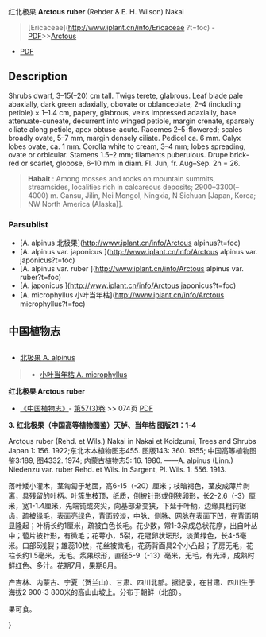 红北极果 **Arctous ruber** (Rehder & E. H. Wilson) Nakai

> [Ericaceae](http://www.iplant.cn/info/Ericaceae ?t=foc) - [PDF](http://iplant.cn/foc/pdf/Ericaceae.pdf)>>[Arctous](http://www.iplant.cn/info/Arctous?t=foc)

 - [PDF](http://www.iplant.cn/foc/pdf/Arctous.pdf)

## Description

Shrubs dwarf, 3–15(–20) cm tall. Twigs terete, glabrous. Leaf blade pale abaxially, dark green adaxially, obovate or oblanceolate, 2–4 (including petiole) × 1–1.4 cm, papery, glabrous, veins impressed adaxially, base attenuate-cuneate, decurrent into winged petiole, margin crenate, sparsely ciliate along petiole, apex obtuse-acute. Racemes 2–5-flowered; scales broadly ovate, 5–7 mm, margin densely ciliate. Pedicel ca. 6 mm. Calyx lobes ovate, ca. 1 mm. Corolla white to cream, 3–4 mm; lobes spreading, ovate or orbicular. Stamens 1.5–2 mm; filaments puberulous. Drupe brick-red or scarlet, globose, 6–10 mm in diam. Fl. Jun, fr. Aug–Sep. 2n = 26.

> **Habait** : 
> Among mosses and rocks on mountain summits, streamsides, localities rich in calcareous deposits; 2900–3300(–4000) m. Gansu, Jilin, Nei Mongol, Ningxia, N Sichuan [Japan, Korea; NW North America (Alaska)].

### Parsublist

* [A.  alpinus  北极果](http://www.iplant.cn/info/Arctous alpinus?t=foc)
* [A.  alpinus var. japonicus  ](http://www.iplant.cn/info/Arctous alpinus var. japonicus?t=foc)
* [A.  alpinus var. ruber  ](http://www.iplant.cn/info/Arctous alpinus var. ruber?t=foc)
* [A.  japonicus  ](http://www.iplant.cn/info/Arctous japonicus?t=foc)
* [A.  microphyllus  小叶当年枯](http://www.iplant.cn/info/Arctous microphyllus?t=foc)

## 中国植物志

## 
* [北极果  A.  alpinus](Arctous-alpinus-北极果.md)
> * [小叶当年枯  A.  microphyllus](Arctous-microphyllus-小叶当年枯.md)

**红北极果 Arctous ruber**

* [《中国植物志》](http://www.iplant.cn/frps)- [第57(3)卷](http://www.iplant.cn/frps/vol/57(3)) >> 074页 [PDF](http://www.iplant.cn/frps/pdf/57(3)/074.pdf)

**3. 红北极果（中国高等植物图鉴）天栌、当年枯 图版21：1-4**

Arctous ruber (Rehd. et Wils.) Nakai in Nakai et Koidzumi, Trees and Shrubs Japan 1: 156. 1922;东北木本植物图志455. 图版143: 360. 1955; 中国高等植物图鉴3:189, 图4332. 1974; 内蒙古植物志5: 16. 1980. ——A. alpinus (Linn.) Niedenzu var. ruber Rehd. et Wils. in Sargent, Pl. Wils. 1: 556. 1913.

落叶矮小灌木，茎匍匐于地面，高6-15（-20）厘米；枝暗褐色，茎皮成薄片剥离，具残留的叶柄。叶簇生枝顶，纸质，倒披针形或倒狭卵形，长2-2.6（-3）厘米，宽1-1.4厘米，先端钝或突尖，向基部渐变狭，下延于叶柄，边缘具粗钝锯齿，疏被缘毛，表面亮绿色，背面较淡，中脉、侧脉、网脉在表面下凹，在背面明显隆起；叶柄长约1厘米，疏被白色长毛。花少数，常1-3朵成总状花序，出自叶丛中；苞片披针形，有微毛；花萼小，5裂，花冠卵状坛形，淡黄绿色，长4-5毫米。口部5浅裂；雄蕊10枚，花丝被微毛，花药背面具2个小凸起；子房无毛，花柱长约1.5毫米，无毛。浆果球形，直径5-9（-13）毫米，无毛，有光泽，成熟时鲜红色、多汁。花期7月，果期8月。

产吉林、内蒙古、宁夏（贺兰山）、甘肃、四川北部。据记录，在甘肃、四川生于海拔2 900-3 800米的高山山坡上。分布于朝鲜（北部）。

果可食。

}